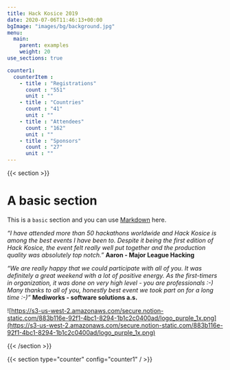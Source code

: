 ```yaml
---
title: Hack Kosice 2019
date: 2020-07-06T11:46:13+00:00
bgImage: "images/bg/background.jpg"
menu:
  main:
    parent: examples
    weight: 20
use_sections: true

counter1:
  counterItem :
    - title : "Registrations"
      count : "551"
      unit : ""
    - title : "Countries"
      count : "41"
      unit : ""
    - title : "Attendees"
      count : "162"
      unit : ""
    - title : "Sponsors"
      count : "27"
      unit : ""
---
```


{{< section >}}

# A basic section

This is a `basic` section and you can use [Markdown](https://www.markdownguide.org/basic-syntax/) here.

*“I have attended more than 50 hackathons worldwide and Hack Kosice is among the best events I have been to. Despite it being the first edition of Hack Kosice, the event felt really well put together and the production quality was absolutely top notch.”* **Aaron - Major League Hacking**

*“We are really happy that we could participate with all of you. It was definitely a great weekend with a lot of positive energy. As the first-timers in organization, it was done on very high level - you are professionals :-) Many thanks to all of you, honestly best event we took part on for a long time :-)”* **Mediworks - software solutions a.s.**

![https://s3-us-west-2.amazonaws.com/secure.notion-static.com/883b116e-92f1-4bc1-8294-1b1c2c0400ad/logo_purple_1x.png](https://s3-us-west-2.amazonaws.com/secure.notion-static.com/883b116e-92f1-4bc1-8294-1b1c2c0400ad/logo_purple_1x.png)

{{< /section >}}

{{< section type="counter" config="counter1" / >}}

